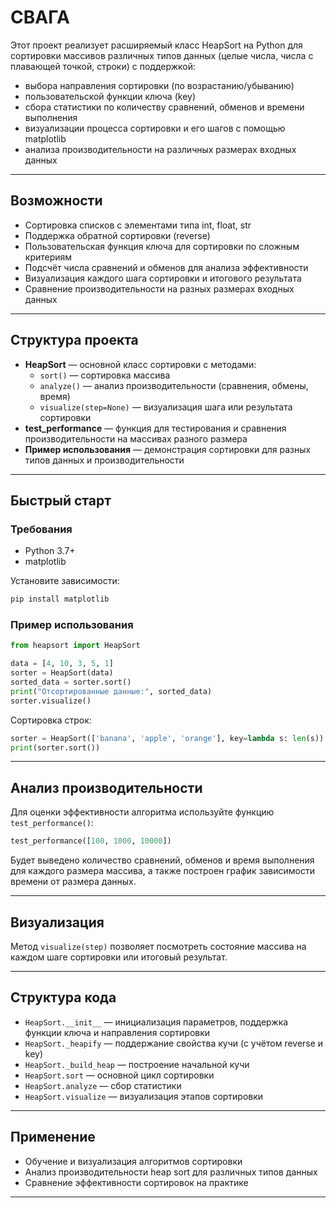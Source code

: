 # СВАГА
Этот проект реализует расширяемый класс HeapSort на Python для сортировки массивов различных типов данных (целые числа, числа с плавающей точкой, строки) с поддержкой:

- выбора направления сортировки (по возрастанию/убыванию)
- пользовательской функции ключа (key)
- сбора статистики по количеству сравнений, обменов и времени выполнения
- визуализации процесса сортировки и его шагов с помощью matplotlib
- анализа производительности на различных размерах входных данных

---

## Возможности

- Сортировка списков с элементами типа int, float, str
- Поддержка обратной сортировки (reverse)
- Пользовательская функция ключа для сортировки по сложным критериям
- Подсчёт числа сравнений и обменов для анализа эффективности
- Визуализация каждого шага сортировки и итогового результата
- Сравнение производительности на разных размерах входных данных

---

## Структура проекта

- **HeapSort** — основной класс сортировки с методами:
    - `sort()` — сортировка массива
    - `analyze()` — анализ производительности (сравнения, обмены, время)
    - `visualize(step=None)` — визуализация шага или результата сортировки
- **test_performance** — функция для тестирования и сравнения производительности на массивах разного размера
- **Пример использования** — демонстрация сортировки для разных типов данных и производительности

---

## Быстрый старт

### Требования

- Python 3.7+
- matplotlib

Установите зависимости:
```bash
pip install matplotlib
```

### Пример использования

```python
from heapsort import HeapSort

data = [4, 10, 3, 5, 1]
sorter = HeapSort(data)
sorted_data = sorter.sort()
print("Отсортированные данные:", sorted_data)
sorter.visualize()
```

Сортировка строк:
```python
sorter = HeapSort(['banana', 'apple', 'orange'], key=lambda s: len(s))
print(sorter.sort())
```

---

## Анализ производительности

Для оценки эффективности алгоритма используйте функцию `test_performance()`:

```python
test_performance([100, 1000, 10000])
```

Будет выведено количество сравнений, обменов и время выполнения для каждого размера массива, а также построен график зависимости времени от размера данных.

---

## Визуализация

Метод `visualize(step)` позволяет посмотреть состояние массива на каждом шаге сортировки или итоговый результат.

---

## Структура кода

- `HeapSort.__init__` — инициализация параметров, поддержка функции ключа и направления сортировки
- `HeapSort._heapify` — поддержание свойства кучи (с учётом reverse и key)
- `HeapSort._build_heap` — построение начальной кучи
- `HeapSort.sort` — основной цикл сортировки
- `HeapSort.analyze` — сбор статистики
- `HeapSort.visualize` — визуализация этапов сортировки

---

## Применение

- Обучение и визуализация алгоритмов сортировки
- Анализ производительности heap sort для различных типов данных
- Сравнение эффективности сортировок на практике

---

